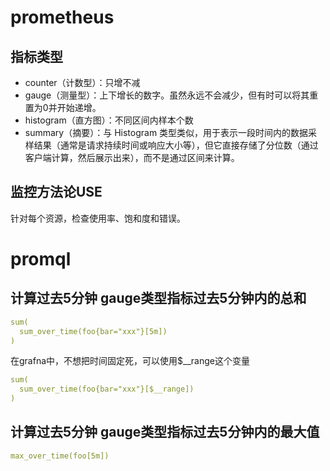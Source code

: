 # prometheus 

## 指标类型
+ counter（计数型）：只增不减
+ gauge（测量型）：上下增长的数字。虽然永远不会减少，但有时可以将其重置为0并开始递增。
+ histogram（直方图）：不同区间内样本个数
+ summary（摘要）：与 Histogram 类型类似，用于表示一段时间内的数据采样结果（通常是请求持续时间或响应大小等），但它直接存储了分位数（通过客户端计算，然后展示出来），而不是通过区间来计算。

## 监控方法论USE
针对每个资源，检查使用率、饱和度和错误。

# promql

## 计算过去5分钟 gauge类型指标过去5分钟内的总和
```yaml
sum(
  sum_over_time(foo{bar="xxx"}[5m])
)
```

在grafna中，不想把时间固定死，可以使用$__range这个变量

```yaml
sum(
  sum_over_time(foo{bar="xxx"}[$__range])
)
```

## 计算过去5分钟 gauge类型指标过去5分钟内的最大值

```yaml
max_over_time(foo[5m])
```